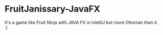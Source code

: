 # FruitJanissary-JavaFX
It's a game like Fruit Ninja with JAVA FX in IntelliJ but more Ottoman than it. :)
